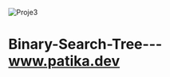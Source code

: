 ![Proje3](https://user-images.githubusercontent.com/112428456/200127323-1eaa598e-d071-4875-9be5-ad108fc96012.jpg)
# Binary-Search-Tree---www.patika.dev
